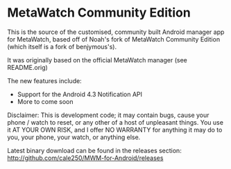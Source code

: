 # MetaWatch Community Edition

This is the source of the customised, community built Android manager app for MetaWatch, based off of Noah's fork of MetaWatch Community Edition (which itself is a fork of benjymous's).

It was originally based on the official MetaWatch manager (see README.orig)

The new features include:

- Support for the Android 4.3 Notification API
- More to come soon

Disclaimer: This is development code; it may contain bugs, cause your phone / watch to reset, or any other of a host of unpleasant things. You use it AT YOUR OWN RISK, and I offer NO WARRANTY for anything it may do to you, your phone, your watch, or anything else.

Latest binary download can be found in the releases section:
http://github.com/cale250/MWM-for-Android/releases 